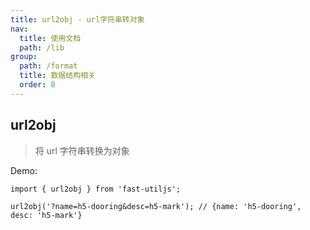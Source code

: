 ```yaml
---
title: url2obj - url字符串转对象
nav:
  title: 使用文档
  path: /lib
group:
  path: /format
  title: 数据结构相关
  order: 8
---
```


## url2obj

> 将 url 字符串转换为对象

Demo:

```tsx | pure
import { url2obj } from 'fast-utiljs';

url2obj('?name=h5-dooring&desc=h5-mark'); // {name: 'h5-dooring', desc: 'h5-mark'}
```
